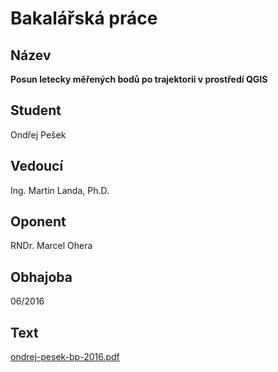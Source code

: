 # Bakalářská práce

## Název

**Posun letecky měřených bodů po trajektorii v prostředí QGIS**

## Student

Ondřej Pešek

## Vedoucí

Ing. Martin Landa, Ph.D.

## Oponent

RNDr. Marcel Ohera 

## Obhajoba

06/2016

## Text

[ondrej-pesek-bp-2016.pdf](https://github.com/ctu-osgeorel-proj/bp-pesek-2016/raw/master/text/ondrej-pesek-bp-2016.pdf)

